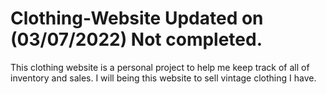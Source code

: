 # Clothing-Website Updated on (03/07/2022) Not completed. 

This clothing website is a personal project to help me keep track of all of inventory and sales. I will
being this website to sell vintage clothing I have. 
